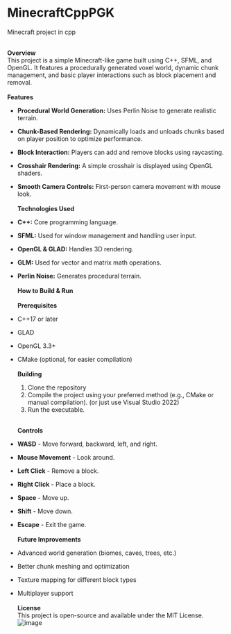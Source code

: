 # MinecraftCppPGK
Minecraft project in cpp <br><br>

<b> Overview </b> <br>
This project is a simple Minecraft-like game built using C++, SFML, and OpenGL. It features a procedurally generated voxel world, dynamic chunk management, and basic player interactions such as block placement and removal.
<br><br>
<b> Features </b>
- <b>Procedural World Generation:</b> Uses Perlin Noise to generate realistic terrain.
- <b>Chunk-Based Rendering:</b> Dynamically loads and unloads chunks based on player position to optimize performance.
- <b>Block Interaction:</b> Players can add and remove blocks using raycasting.
- <b>Crosshair Rendering:</b> A simple crosshair is displayed using OpenGL shaders.
- <b>Smooth Camera Controls:</b> First-person camera movement with mouse look.
<br><br>
<b> Technologies Used </b> <br>
- <b>C++:</b> Core programming language.
- <b>SFML:</b> Used for window management and handling user input.
- <b>OpenGL & GLAD:</b> Handles 3D rendering.
- <b>GLM:</b> Used for vector and matrix math operations.
- <b>Perlin Noise:</b> Generates procedural terrain.
<br><br>
<b>How to Build & Run</b><br><br>
<b>Prerequisites</b><br>
- C++17 or later
- GLAD
- OpenGL 3.3+
- CMake (optional, for easier compilation)
  <br><br>
  <b>Building</b> <br>
  1. Clone the repository
  2. Compile the project using your preferred method (e.g., CMake or manual compilation). (or just use Visual Studio 2022)
  3. Run the executable.
  <br><br>
  
  <b>Controls</b><br>
- <b>WASD</b> - Move forward, backward, left, and right.
- <b>Mouse Movement</b> - Look around.
- <b>Left Click</b> - Remove a block.
- <b>Right Click</b> - Place a block.
- <b>Space</b> - Move up.
- <b>Shift</b> - Move down.
- <b>Escape</b> - Exit the game.
<br><br>
<b>Future Improvements</b><br>
- Advanced world generation (biomes, caves, trees, etc.)
- Better chunk meshing and optimization
- Texture mapping for different block types
- Multiplayer support
<br><br>
<b>License</b><br>
This project is open-source and available under the MIT License.
![image](https://github.com/user-attachments/assets/868cd3ad-cf97-4175-b192-4bdb853620e5)
